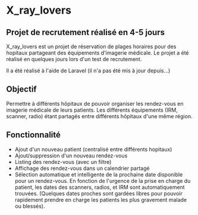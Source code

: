 # X_ray_lovers
## Projet de recrutement réalisé en 4-5 jours

X_ray_lovers est un projet de réservation de plages horaires pour des hopitaux partageant des équipements d'imagerie médicale. Le projet a été réalisé en quelques jours lors d'un test de recrutement. 

Il a été réalisé à l'aide de Laravel (il n'a pas été mis à jour depuis...)

## Objectif

Permettre à différents hôpitaux de pouvoir organiser les rendez-vous en imagerie médicale de leurs patients.
Les différents équipements (IRM, scanner, radio) étant partagés entre différents hôpitaux d'une même région.

## Fonctionnalité

- Ajout d'un nouveau patient (centralisé entre différents hopitaux)
- Ajout/suppression d'un nouveau rendez-vous
- Listing des rendez-vous (avec un filtre)
- Affichage des rendez-vous dans un calendrier partagé
- Sélection automatique et intelligente de la prochaine date disponible pour un rendez-vous. En fonction de l'urgence de la prise en charge du patient, les dates des scanners, radios, et IRM sont automatiquement trouvées. (Quelques dates proches sont gardées libres pour pouvoir rapidement prendre en charge les patients les plus gravement malade ou blessés).
